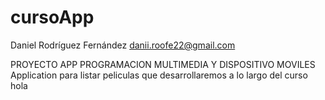 # cursoApp
Daniel Rodríguez Fernández
danii.roofe22@gmail.com

PROYECTO APP PROGRAMACION MULTIMEDIA Y DISPOSITIVO MOVILES
Application para listar peliculas que desarrollaremos a lo largo del curso hola

